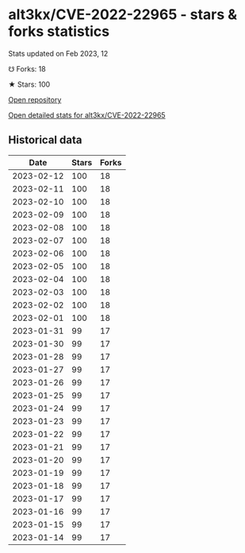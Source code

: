 # alt3kx/CVE-2022-22965 - stars & forks statistics

Stats updated on Feb 2023, 12

☋ Forks: 18

★ Stars: 100

[Open repository](https://github.com/alt3kx/CVE-2022-22965)

[Open detailed stats for alt3kx/CVE-2022-22965](https://reviewgithub.com/rep/alt3kx/CVE-2022-22965)

## Historical data
| Date | Stars | Forks |
|------|-------|-------|
| 2023-02-12 | 100 | 18 | 
| 2023-02-11 | 100 | 18 | 
| 2023-02-10 | 100 | 18 | 
| 2023-02-09 | 100 | 18 | 
| 2023-02-08 | 100 | 18 | 
| 2023-02-07 | 100 | 18 | 
| 2023-02-06 | 100 | 18 | 
| 2023-02-05 | 100 | 18 | 
| 2023-02-04 | 100 | 18 | 
| 2023-02-03 | 100 | 18 | 
| 2023-02-02 | 100 | 18 | 
| 2023-02-01 | 100 | 18 | 
| 2023-01-31 | 99 | 17 | 
| 2023-01-30 | 99 | 17 | 
| 2023-01-28 | 99 | 17 | 
| 2023-01-27 | 99 | 17 | 
| 2023-01-26 | 99 | 17 | 
| 2023-01-25 | 99 | 17 | 
| 2023-01-24 | 99 | 17 | 
| 2023-01-23 | 99 | 17 | 
| 2023-01-22 | 99 | 17 | 
| 2023-01-21 | 99 | 17 | 
| 2023-01-20 | 99 | 17 | 
| 2023-01-19 | 99 | 17 | 
| 2023-01-18 | 99 | 17 | 
| 2023-01-17 | 99 | 17 | 
| 2023-01-16 | 99 | 17 | 
| 2023-01-15 | 99 | 17 | 
| 2023-01-14 | 99 | 17 | 

